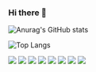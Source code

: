 ### Hi there 👋

<!--
**harrysci/harrysci** is a ✨ _special_ ✨ repository because its `README.md` (this file) appears on your GitHub profile.

Here are some ideas to get you started:

- 🔭 I’m currently working on ...
- 🌱 I’m currently learning ...
- 👯 I’m looking to collaborate on ...
- 🤔 I’m looking for help with ...
- 💬 Ask me about ...
- 📫 How to reach me: ...
- 😄 Pronouns: ...
- ⚡ Fun fact: ...
-->

![Anurag's GitHub stats](https://github-readme-stats.vercel.app/api?username=harrysci&show_icons=true&theme=gruvbox)

![Top Langs](https://github-readme-stats.vercel.app/api/top-langs/?username=6810779s&layout=compact&theme=tokyonight)

<img src="https://img.shields.io/badge/NOTION-ffffff?style={for-the-badge}&logo=notion&logoColor=#000000"/>
<img src="https://img.shields.io/badge/javascript-ffffff?style={for-the-badge}&logo=javascript&logoColor=#F7DF1E"/>
<img src="https://img.shields.io/badge/react-ffffff?style={for-the-badge}&logo=react&logoColor=#40AEF0"/>
<img src="https://img.shields.io/badge/typescript-ffffff?style={for-the-badge}&logo=typescript&logoColor=#004088"/>
<img src="https://img.shields.io/badge/html-ffffff?style={for-the-badge}&logo=html&logoColor=#FF9E0F"/>
<img src="https://img.shields.io/badge/css-ffffff?style={for-the-badge}&logo=css&logoColor=#FFCC22"/>
<img src="https://img.shields.io/badge/javascript-ffffff?style={for-the-badge}&logo=javascript&logoColor=#F7DF1E"/>

<img src="https://img.shields.io/badge/Amazon Aws-ffffff?style={for-the-badge}&logo=Amazon Aws&logoColor=#FF9900"/>
